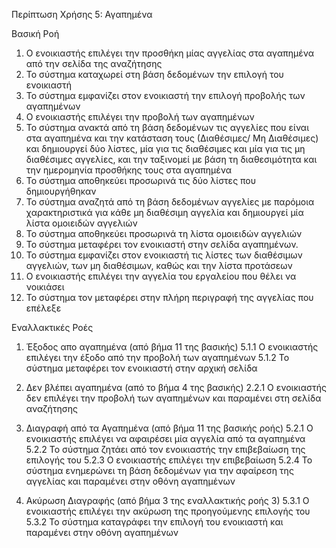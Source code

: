 Περίπτωση Χρήσης 5: Αγαπημένα

Βασική Ροή
1.  Ο ενοικιαστής επιλέγει την προσθήκη μίας αγγελίας στα αγαπημένα από την σελίδα της αναζήτησης
2.  Το σύστημα καταχωρεί στη βάση δεδομένων την επιλογή του ενοικιαστή
3.  Το σύστημα εμφανίζει στον ενοικιαστή την επιλογή προβολής των αγαπημένων 
4.  Ο ενοικιαστής επιλέγει την προβολή των αγαπημένων
5.  Το σύστημα ανακτά από τη βάση δεδομένων τις αγγελίες που είναι στα αγαπημένα και την κατάσταση τους (Διαθέσιμες/ Μη Διαθέσιμες) και δημιουργεί δύο λίστες, μία για τις διαθέσιμες και μία για τις μη διαθέσιμες αγγελίες, και την ταξινομεί με βάση τη διαθεσιμότητα και την ημερομηνία προσθήκης τους στα αγαπημένα
6.  Το σύστημα αποθηκεύει προσωρινά τις δύο λίστες που δημιουργήθηκαν
7.  Το σύστημα αναζητά από τη βάση δεδομένων αγγελίες με παρόμοια χαρακτηριστικά για κάθε μη διαθέσιμη αγγελία και δημιουργεί μία λίστα ομοιειδών αγγελιών
8.  Το σύστημα αποθηκεύει προσωρινά τη λίστα ομοιειδών αγγελιών
9.  Το σύστημα μεταφέρει τον ενοικιαστή στην σελίδα αγαπημένων.
10.  Το σύστημα εμφανίζει στον ενοικιαστή τις λίστες των διαθέσιμων αγγελιών, των μη διαθέσιμων, καθώς και την λίστα προτάσεων
11. Ο ενοικιαστής επιλέγει την αγγελία του εργαλείου που θέλει να νοικιάσει
12. Το σύστημα τον μεταφέρει στην πλήρη περιγραφή της αγγελίας που επέλεξε

Εναλλακτικές Ροές
1. Έξοδος απο αγαπημένα (από βήμα 11 της βασικής)
5.1.1 Ο ενοικιαστής επιλέγει την έξοδο από την προβολή των αγαπημένων
5.1.2 Το σύστημα μεταφέρει τον ενοικιαστή στην αρχική σελίδα

2. Δεν βλέπει αγαπημένα (από το βήμα 4 της βασικής)
2.2.1 Ο ενοικιαστής δεν επιλέγει την προβολή των αγαπημένων και παραμένει στη σελίδα αναζήτησης

2. Διαγραφή από τα Αγαπημένα (από βήμα 11 της βασικής ροής)
5.2.1 Ο ενοικιαστής επιλέγει να αφαιρέσει μία αγγελία από τα αγαπημένα
5.2.2 Το σύστημα ζητάει από τον ενοικιαστής την επιβεβαίωση της επιλογής του 
5.2.3 Ο ενοικιαστής επιλέγει την επιβεβαίωση
5.2.4 Το σύστημα ενημερώνει τη βάση δεδομένων για την αφαίρεση της αγγελίας και παραμένει στην οθόνη αγαπημένων

3. Ακύρωση Διαγραφής (από βήμα 3 της εναλλακτικής ροής 3)
5.3.1 Ο ενοικιαστής επιλέγει την ακύρωση της προηγούμενης επιλογής του 
5.3.2 Το σύστημα καταγράφει την επιλογή του ενοικιαστή και παραμένει στην οθόνη αγαπημένων

